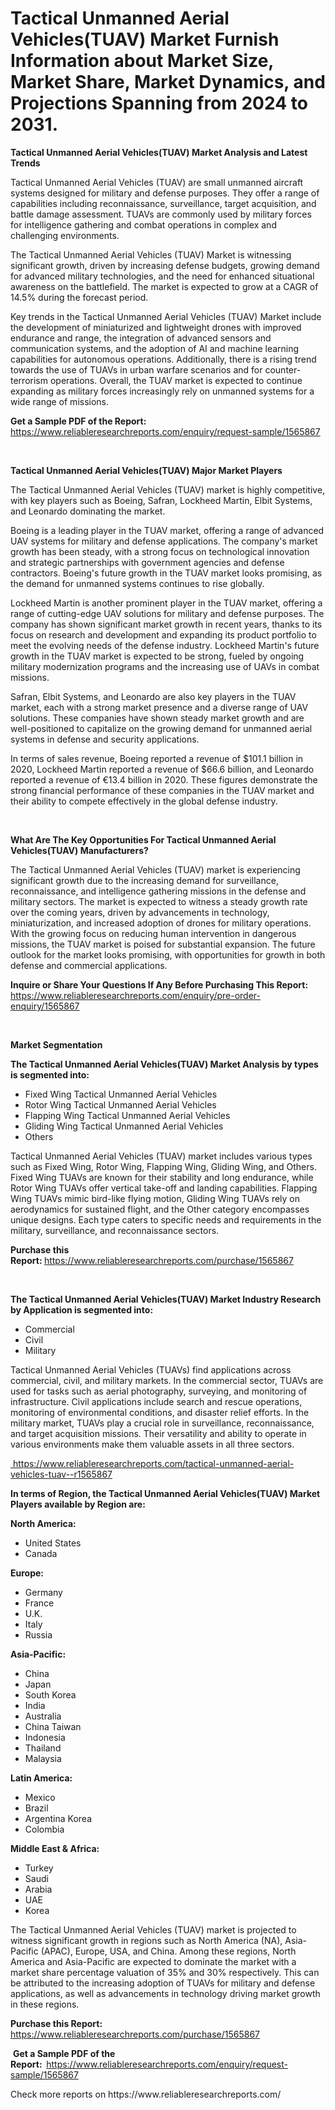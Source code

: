 <p><h1>Tactical Unmanned Aerial Vehicles(TUAV) Market Furnish Information about Market Size, Market Share, Market Dynamics, and Projections Spanning from 2024 to 2031.</h1></p><p><strong>Tactical Unmanned Aerial Vehicles(TUAV) Market Analysis and Latest Trends</strong></p>
<p><p>Tactical Unmanned Aerial Vehicles (TUAV) are small unmanned aircraft systems designed for military and defense purposes. They offer a range of capabilities including reconnaissance, surveillance, target acquisition, and battle damage assessment. TUAVs are commonly used by military forces for intelligence gathering and combat operations in complex and challenging environments.</p><p>The Tactical Unmanned Aerial Vehicles (TUAV) Market is witnessing significant growth, driven by increasing defense budgets, growing demand for advanced military technologies, and the need for enhanced situational awareness on the battlefield. The market is expected to grow at a CAGR of 14.5% during the forecast period. </p><p>Key trends in the Tactical Unmanned Aerial Vehicles (TUAV) Market include the development of miniaturized and lightweight drones with improved endurance and range, the integration of advanced sensors and communication systems, and the adoption of AI and machine learning capabilities for autonomous operations. Additionally, there is a rising trend towards the use of TUAVs in urban warfare scenarios and for counter-terrorism operations. Overall, the TUAV market is expected to continue expanding as military forces increasingly rely on unmanned systems for a wide range of missions.</p></p>
<p><strong>Get a Sample PDF of the Report:&nbsp;</strong> <a href="https://www.reliableresearchreports.com/enquiry/request-sample/1565867">https://www.reliableresearchreports.com/enquiry/request-sample/1565867</a></p>
<p>&nbsp;</p>
<p><strong>Tactical Unmanned Aerial Vehicles(TUAV) Major Market Players</strong></p>
<p><p>The Tactical Unmanned Aerial Vehicles (TUAV) market is highly competitive, with key players such as Boeing, Safran, Lockheed Martin, Elbit Systems, and Leonardo dominating the market. </p><p>Boeing is a leading player in the TUAV market, offering a range of advanced UAV systems for military and defense applications. The company's market growth has been steady, with a strong focus on technological innovation and strategic partnerships with government agencies and defense contractors. Boeing's future growth in the TUAV market looks promising, as the demand for unmanned systems continues to rise globally.</p><p>Lockheed Martin is another prominent player in the TUAV market, offering a range of cutting-edge UAV solutions for military and defense purposes. The company has shown significant market growth in recent years, thanks to its focus on research and development and expanding its product portfolio to meet the evolving needs of the defense industry. Lockheed Martin's future growth in the TUAV market is expected to be strong, fueled by ongoing military modernization programs and the increasing use of UAVs in combat missions.</p><p>Safran, Elbit Systems, and Leonardo are also key players in the TUAV market, each with a strong market presence and a diverse range of UAV solutions. These companies have shown steady market growth and are well-positioned to capitalize on the growing demand for unmanned aerial systems in defense and security applications.</p><p>In terms of sales revenue, Boeing reported a revenue of $101.1 billion in 2020, Lockheed Martin reported a revenue of $66.6 billion, and Leonardo reported a revenue of €13.4 billion in 2020. These figures demonstrate the strong financial performance of these companies in the TUAV market and their ability to compete effectively in the global defense industry.</p></p>
<p>&nbsp;</p>
<p><strong>What Are The Key Opportunities For Tactical Unmanned Aerial Vehicles(TUAV) Manufacturers?</strong></p>
<p><p>The Tactical Unmanned Aerial Vehicles (TUAV) market is experiencing significant growth due to the increasing demand for surveillance, reconnaissance, and intelligence gathering missions in the defense and military sectors. The market is expected to witness a steady growth rate over the coming years, driven by advancements in technology, miniaturization, and increased adoption of drones for military operations. With the growing focus on reducing human intervention in dangerous missions, the TUAV market is poised for substantial expansion. The future outlook for the market looks promising, with opportunities for growth in both defense and commercial applications.</p></p>
<p><strong>Inquire or Share Your Questions If Any Before Purchasing This Report:</strong> <a href="https://www.reliableresearchreports.com/enquiry/pre-order-enquiry/1565867">https://www.reliableresearchreports.com/enquiry/pre-order-enquiry/1565867</a></p>
<p>&nbsp;</p>
<p><strong>Market Segmentation</strong></p>
<p><strong>The Tactical Unmanned Aerial Vehicles(TUAV) Market Analysis by types is segmented into:</strong></p>
<p><ul><li>Fixed Wing Tactical Unmanned Aerial Vehicles</li><li>Rotor Wing Tactical Unmanned Aerial Vehicles</li><li>Flapping Wing Tactical Unmanned Aerial Vehicles</li><li>Gliding Wing Tactical Unmanned Aerial Vehicles</li><li>Others</li></ul></p>
<p><p>Tactical Unmanned Aerial Vehicles (TUAV) market includes various types such as Fixed Wing, Rotor Wing, Flapping Wing, Gliding Wing, and Others. Fixed Wing TUAVs are known for their stability and long endurance, while Rotor Wing TUAVs offer vertical take-off and landing capabilities. Flapping Wing TUAVs mimic bird-like flying motion, Gliding Wing TUAVs rely on aerodynamics for sustained flight, and the Other category encompasses unique designs. Each type caters to specific needs and requirements in the military, surveillance, and reconnaissance sectors.</p></p>
<p><strong>Purchase this Report:&nbsp;</strong><a href="https://www.reliableresearchreports.com/purchase/1565867">https://www.reliableresearchreports.com/purchase/1565867</a></p>
<p>&nbsp;</p>
<p><strong>The Tactical Unmanned Aerial Vehicles(TUAV) Market Industry Research by Application is segmented into:</strong></p>
<p><ul><li>Commercial</li><li>Civil</li><li>Military</li></ul></p>
<p><p>Tactical Unmanned Aerial Vehicles (TUAVs) find applications across commercial, civil, and military markets. In the commercial sector, TUAVs are used for tasks such as aerial photography, surveying, and monitoring of infrastructure. Civil applications include search and rescue operations, monitoring of environmental conditions, and disaster relief efforts. In the military market, TUAVs play a crucial role in surveillance, reconnaissance, and target acquisition missions. Their versatility and ability to operate in various environments make them valuable assets in all three sectors.</p></p>
<p><a href="https://www.reliableresearchreports.com/tactical-unmanned-aerial-vehicles-tuav--r1565867">&nbsp;https://www.reliableresearchreports.com/tactical-unmanned-aerial-vehicles-tuav--r1565867</a></p>
<p><strong>In terms of Region, the Tactical Unmanned Aerial Vehicles(TUAV) Market Players available by Region are:</strong></p>
<p>
    <p> <strong> North America: </strong>
        <ul>
            <li>United States</li>
            <li>Canada</li>
        </ul>
        </p> 
    <p> <strong> Europe: </strong>
        <ul>
            <li>Germany</li>
            <li>France</li>
            <li>U.K.</li>
            <li>Italy</li>
            <li>Russia</li>
        </ul>
        </p> 
    <p> <strong> Asia-Pacific: </strong>
        <ul>
            <li>China</li>
            <li>Japan</li>
            <li>South Korea</li>
            <li>India</li>
            <li>Australia</li>
            <li>China Taiwan</li>
            <li>Indonesia</li>
            <li>Thailand</li>
            <li>Malaysia</li>
        </ul>
        </p> 
    <p> <strong> Latin America: </strong>
        <ul>
            <li>Mexico</li>
            <li>Brazil</li>
            <li>Argentina Korea</li>
            <li>Colombia</li>
        </ul>
        </p> 
    <p> <strong> Middle East & Africa: </strong>
        <ul>
            <li>Turkey</li>
            <li>Saudi</li>
            <li>Arabia</li>
            <li>UAE</li>
            <li>Korea</li>
        </ul>
    </p>
    </p>
<p><p>The Tactical Unmanned Aerial Vehicles (TUAV) market is projected to witness significant growth in regions such as North America (NA), Asia-Pacific (APAC), Europe, USA, and China. Among these regions, North America and Asia-Pacific are expected to dominate the market with a market share percentage valuation of 35% and 30% respectively. This can be attributed to the increasing adoption of TUAVs for military and defense applications, as well as advancements in technology driving market growth in these regions.</p></p>
<p><strong>Purchase this Report: </strong><a href="https://www.reliableresearchreports.com/purchase/1565867">https://www.reliableresearchreports.com/purchase/1565867</a></p>
<p>&nbsp;<strong>Get a Sample PDF of the Report:&nbsp;&nbsp;</strong><a href="https://www.reliableresearchreports.com/enquiry/request-sample/1565867">https://www.reliableresearchreports.com/enquiry/request-sample/1565867</a></p>
<p><strong></strong></p>
<p>Check more reports on https://www.reliableresearchreports.com/</p>